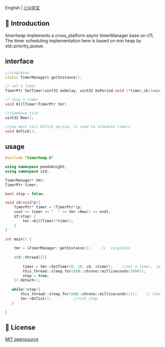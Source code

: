 English | [🇨🇳中文](README_ZH.md)

## 📖 Introduction

timerheap implements a cross_platform async timerManager base on c11, The timer scheduling implementation here is based on min heap by std::priority_queue. 


## interface

```cpp
//singleton
static TimerManager& getInstance(); 

// set a timer 
TimerPtr SetTimer(uint32 msDelay, uint32 msPeriod,void (*timer_cb)(void*), void* arg);

// stop a timer 
void KillTimer(TimerPtr tmr)

//timebase tick
uint32 Now();

//you must call OnTick period, it used to schedule timers
void OnTick();

```




## usage


``` cpp
#include "timerheap.h"

using namespace pandaknight;
using namespace std;

TimerManager* tmr;
TimerPtr timer;

bool stop = false;

void cb(void*p){
    TimerPtr* timer = (TimerPtr*)p;
    cout << timer << "  " << tmr->Now() << endl;
    if(stop) {
        tmr->KillTimer(*timer);
    }
}

int main() {
    
    tmr = &TimerManager::getInstance();     //  singleton
  
    std::thread([]{
        
        timer = tmr->SetTimer(0, 10, cb, &timer);    //set a timer,  period = 10 * time_base 
        this_thread::sleep_for(std::chrono::milliseconds(1000));
        stop = true;
    }).detach();
   
   while(!stop){
       this_thread::sleep_for(std::chrono::milliseconds(1));    // time_base = 1ms
       tmr->OnTick();          //tick step
   }

}

```



## 📄 License

 [MIT opensource](/LICENSE)
